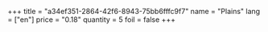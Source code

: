 +++
title = "a34ef351-2864-42f6-8943-75bb6fffc9f7"
name = "Plains"
lang = ["en"]
price = "0.18"
quantity = 5
foil = false
+++
